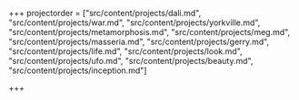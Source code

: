 +++
projectorder = ["src/content/projects/dali.md", "src/content/projects/war.md", "src/content/projects/yorkville.md", "src/content/projects/metamorphosis.md", "src/content/projects/meg.md", "src/content/projects/masseria.md", "src/content/projects/gerry.md", "src/content/projects/life.md", "src/content/projects/look.md", "src/content/projects/ufo.md", "src/content/projects/beauty.md", "src/content/projects/inception.md"]

+++

